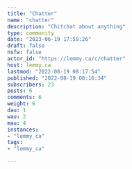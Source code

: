 ```yaml
---
title: "Chatter" 
name: "chatter"
description: "Chitchat about anything"
type: community
date: "2023-06-19 17:59:26"
draft: false
nsfw: false
actor_id: "https://lemmy.ca/c/chatter"
host: lemmy.ca
lastmod: "2022-08-19 08:17:54"
published: "2022-08-19 08:16:34"
subscribers: 23
posts: 6
comments: 6
weight: 6
dau: 1
wau: 2
mau: 4
instances:
- "lemmy_ca"
tags: 
- "lemmy_ca"

---
```

